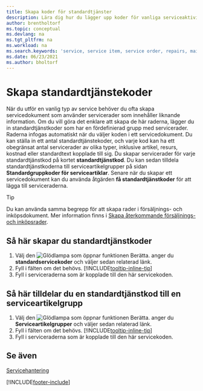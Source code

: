 ```yaml
---
title: Skapa koder för standardtjänster
description: Lära dig hur du lägger upp koder för vanliga serviceaktiviteter med en fördefinierad uppsättning servicerader.
author: brentholtorf
ms.topic: conceptual
ms.devlang: na
ms.tgt_pltfrm: na
ms.workload: na
ms.search.keywords: 'service, service item, service order, repairs, maintenance'
ms.date: 06/23/2021
ms.author: bholtorf
---
```


# Skapa standardtjänstekoder

När du utför en vanlig typ av service behöver du ofta skapa servicedokument som använder servicerader som innehåller liknande information. Om du vill göra det enklare att skapa de här raderna, lägger du in standardtjänstkoder som har en fördefinierad grupp med servicerader. Raderna infogas automatiskt när du väljer koden i ett servicedokument. Du kan ställa in ett antal standardtjänstekoder, och varje kod kan ha ett obegränsat antal servicerader av olika typer, inklusive artikel, resurs, kostnad eller standardtext kopplade till sig. Du skapar servicerader för varje standardtjänstkod på kortet **standardtjänstkod**. Du kan sedan tilldela standardtjänstkoderna till serviceartikelgrupper på sidan **Standardgruppkoder för serviceartiklar**. Senare när du skapar ett servicedokument kan du använda åtgärden **få standardtjänstkoder** för att lägga till serviceraderna.  
  
> [!Tip]
> Du kan använda samma begrepp för att skapa rader i försäljnings- och inköpsdokument. Mer information finns i [Skapa återkommande försäljnings- och inköpsrader](sales-how-work-standard-lines.md).  
  
## Så här skapar du standardtjänstkoder

1. Välj den ![Glödlampa som öppnar funktionen Berätta.](media/ui-search/search_small.png "Berätta vad du vill göra") anger du **standardservicekoder** och väljer sedan relaterad länk.  
2. Fyll i fälten om det behövs. [!INCLUDE[tooltip-inline-tip](includes/tooltip-inline-tip_md.md)]  
3. Fyll i serviceraderna som är kopplade till den här servicekoden.  

## Så här tilldelar du en standardtjänstkod till en serviceartikelgrupp

1. Välj den ![Glödlampa som öppnar funktionen Berätta.](media/ui-search/search_small.png "Berätta vad du vill göra") anger du **Serviceartikelgrupper** och väljer sedan relaterad länk.  
2. Fyll i fälten om det behövs. [!INCLUDE[tooltip-inline-tip](includes/tooltip-inline-tip_md.md)]
3. Fyll i serviceraderna som är kopplade till den här servicekoden.  

## Se även

[Servicehantering](service-service.md)

[!INCLUDE[footer-include](includes/footer-banner.md)]